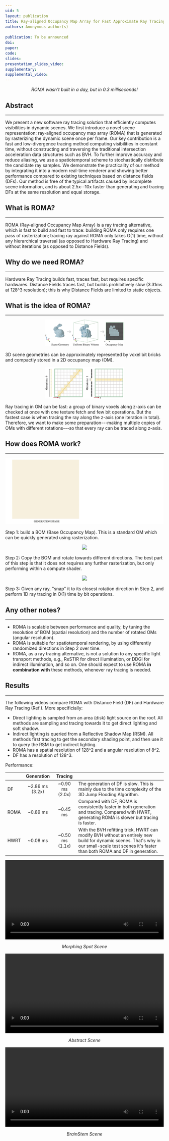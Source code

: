 ```yaml
---
uid: 5
layout: publication
title: Ray-aligned Occupancy Map Array for Fast Approximate Ray Tracing
authors: Anonymous author(s)

publication: To be announced
doi:
paper:
code:
slides:
presentation_slides_video:
supplementary:
supplemental_video:
---
```


<p style="text-align:center; font-style:italic;">ROMA wasn't built in a day, but in 0.3 milliseconds!</p>

## Abstract
---
We present a new software ray tracing solution that efficiently computes visibilities in dynamic scenes. We first introduce a novel scene representation: ray-aligned occupancy map array (ROMA) that is generated by rasterizing the dynamic scene once per frame. Our key contribution is a fast and low-divergence tracing method computing visibilities in constant time, without constructing and traversing the traditional intersection acceleration data structures such as BVH. To further improve accuracy and reduce aliasing, we use a spatiotemporal scheme to stochastically distribute the candidate ray samples. We demonstrate the practicality of our method by integrating it into a modern real-time renderer and showing better performance compared to existing techniques based on distance fields (DFs). Our method is free of the typical artifacts caused by incomplete scene information, and is about 2.5x--10x faster than generating and tracing DFs at the same resolution and equal storage.

## What is ROMA?
---
ROMA (Ray-aligned Occupancy Map Array) is a ray tracing alternative, which is fast to build and fast to trace: building ROMA only requires one pass of rasterization; tracing ray against ROMA only takes O(1) time, without any hierarchical traversal (as opposed to Hardware Ray Tracing) and without iterations (as opposed to Distance Fields).

## Why do we need ROMA?
---
Hardware Ray Tracing builds fast, traces fast, but requires specific hardwares. Distance Fields traces fast, but builds prohibitively slow (3.31ms at 128^3 resolution); this is why Distance Fields are limited to static objects.

## What is the idea of ROMA?
---
<div style="text-align:center;">
        <img src="/assets/images/pub/roma23_geom.png" style="max-width: 50%; height: auto;"/>
</div>

3D scene geometries can be approximately represented by voxel bit bricks and compactly stored in a 2D occupancy map (OM).

<div style="text-align:center;">
        <img src="/assets/images/pub/roma23_iter.png" style="max-width: 50%; height: auto;"/>
</div>

Ray tracing in OM can be fast: a group of binary voxels along z-axis can be checked at once with one texture fetch and few bit operations. But the fastest case is when tracing the ray along the z-axis (one iteration in total). Therefore, we want to make some preparation---making multiple copies of OMs with different rotations---so that every ray can be traced along z-axis.


## How does ROMA work?
---
<div style="text-align:center;">
        <img src="/assets/images/pub/roma23_step1.gif" style="max-width: 100%; height: auto;"/>
</div>

Step 1: build a BOM (Base Occupancy Map). This is a standard OM which can be quickly generated using rasterization.

<div style="text-align:center;">
        <img src="/assets/images/pub/roma23_step2.gif" style="max-width: 100%; height: auto;"/>
</div>

Step 2: Copy the BOM and rotate towards different directions. The best part of this step is that it does not requires any further rasterization, but only performing within a compute shader.

<div style="text-align:center;">
        <img src="/assets/images/pub/roma23_step3.gif" style="max-width: 100%; height: auto;"/>
</div>

Step 3: Given any ray, "snap" it to its closest rotation direction in Step 2, and perform 1D ray tracing in O(1) time by bit operations.

## Any other notes?
---
- ROMA is scalable between performance and quality, by tuning the resolution of BOM (spatial resolution) and the number of rotated OMs (angular resolution).
- ROMA is suitable for spatiotemporal rendering, by using differently randomized directions in Step 2 over time.
- ROMA, as a ray tracing alternative, is not a solution to any specific light transport methods, e.g., ReSTIR for direct illumination, or DDGI for indirect illumination, and so on. One should expect to use ROMA **in combination with** these methods, whenever ray tracing is needed.

## Results
---
The following videos compare ROMA with Distance Field (DF) and Hardware Ray Tracing (Ref.). More specificially:

- Direct lighting is sampled from an area (disk) light source on the roof. All methods are sampling and tracing towards it to get direct lighting and soft shadow.
- Indirect lighting is queried from a Reflective Shadow Map (RSM). All methods first tracing to get the secondary shading point, and then use it to query the RSM to get indirect lighting.
- ROMA has a spatial resolution of 128^2 and a angular resolution of 8^2.
- DF has a resolution of 128^3.

Performance:

|      |    Generation   |     Tracing     |                                                                                                                                                                                                     |
|------|:---------------:|:---------------:|-----------------------------------------------------------------------------------------------------------------------------------------------------------------------------------------------------|
| DF   | ~2.86 ms (3.2x) | ~0.90 ms (2.0x) | The generation of DF is slow. This is mainly due to the time complexity of the 3D Jump Flooding Algorithm.                                                                                          |
| ROMA |        ~0.89 ms |        ~0.45 ms | Compared with DF, ROMA is consistently faster in both generation and tracing. Compared with HWRT, generating ROMA is slower but tracing is faster.                                                  |
| HWRT |        ~0.08 ms | ~0.50 ms (1.1x) | With the BVH refitting trick, HWRT can modify BVH without an entirely new build for dynamic scenes. That's why in our small-scale test scenes it's faster than both ROMA and DF in generation.      |


<div style="display: flex;">
        <video src="/assets/videos/roma23_results1.mp4" style="width: 100%; height: auto;" controls autoplay loop></video>
</div>

<p style="text-align:center; font-style:italic;">Morphing Spot Scene</p>

<div style="display: flex;">
        <video src="/assets/videos/roma23_results2.mp4" style="width: 100%; height: auto;" controls autoplay loop></video>
</div>

<p style="text-align:center; font-style:italic;">Abstract Scene</p>


<div style="display: flex;">
        <video src="/assets/videos/roma23_results3.mp4" style="width: 100%; height: auto;" controls autoplay loop></video>
</div>

<p style="text-align:center; font-style:italic;">BrainStem Scene</p>


<!-- <div style="display: flex; gap: 10px;">
        <video src="/assets/videos/test.mp4" style="width: 50%; height: auto;" controls autoplay loop></video>
        <video src="/assets/videos/test.mp4" style="width: 50%; height: auto;" controls autoplay loop></video>
</div> -->

<!-- ## Downloads -->

<!-- TBA. -->

<!-- [Paper (23MB)]({{page.paper}}){: .btn .btn--primary} -->
<!-- [Supplementary (22MB)]({{page.supplemental_video}}){: .btn .btn--primary} -->

<!-- ## Cite -->

<!-- ## Copyright Disclaimer -->

<!-- © The Author(s). This is the author’s version of the work. It is posted here for your personal use. Not forredistribution. The definitive Version of Record is available at <a href="{{page.doi}}">DOI</a>. -->
